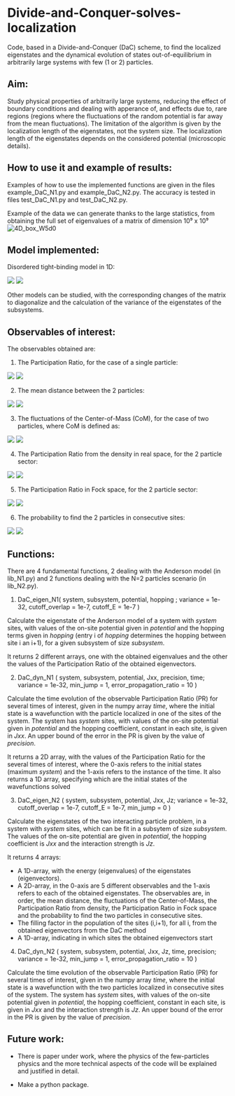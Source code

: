 # Divide-and-Conquer-solves-localization
Code, based in a Divide-and-Conquer (DaC) scheme, to find the localized eigenstates and the dynamical evolution of states out-of-equilibrium in arbitrarily large systems with few (1 or 2) particles.


## Aim: 
Study physical properties of arbitrarily large systems, reducing the effect of boundary conditions and dealing with apperance of, and effects due to, rare regions (regions where the fluctuations of the random potential is far away from the mean fluctuations). The limitation of the algorithm is given by the localization length of the eigenstates, not the system size. The localization length of the eigenstates depends on the considered potential (microscopic details).


## How to use it and example of results: 

Examples of how to use the implemented functions are given in the files example\_DaC\_N1.py and example\_DaC\_N2.py. The accuracy is tested in files test\_DaC\_N1.py and test\_DaC\_N2.py.

Example of the data we can generate thanks to the large statistics, from obtaining the full set of eigenvalues of a matrix of dimension 10⁹ x 10⁹
![4D_box_W5d0](https://user-images.githubusercontent.com/102743817/166163744-609af944-6b48-43c7-bf2c-d319e64a826c.png)



## Model implemented: 
Disordered tight-binding model in 1D:

<img src="https://render.githubusercontent.com/render/math?math={H=\sum_{i=1}^L h_i n_i%2B\sum_{i=1}^{L-1}J_{i,i%2B1}(a_i^{\dagger} a_{i%2B 1}%2Ba_{i%2B 1}^\dagger a_{i})%2BJ_z\sum_{i=1}^{L-1}n_in_{i %2B 1}}#gh-light-mode-only">

<img src="https://render.githubusercontent.com/render/math?math={\color{white}H=\sum_{i=1}^L h_i n_i%2B\sum_{i=1}^{L-1}J_{i,i%2B1}(a_i^{\dagger} a_{i%2B 1}%2Ba_{i%2B 1}^\dagger a_{i})%2BJ_z\sum_{i=1}^{L-1}n_in_{i %2B 1}}#gh-dark-mode-only">

Other models can be studied, with the corresponding changes of the matrix to diagonalize and the calculation of the variance of the eigenstates of the subsystems.


## Observables of interest:


The observables obtained are:

1. The Participation Ratio, for the case of a single particle:

<img src="https://render.githubusercontent.com/render/math?math={\text{PR}(\psi)_{N=1} = \frac{1}{\sum_{i=1}^L |\psi(i)|^4}}#gh-light-mode-only" >
<img src="https://render.githubusercontent.com/render/math?math={\color{white}\text{PR}(\psi)_{N=1} = \frac{1}{\sum_{i=1}^L |\psi(i)|^4}}#gh-dark-mode-only" >


2. The mean distance between the 2 particles:
<img src="https://render.githubusercontent.com/render/math?math={\text{D}(\psi)_{N=2} = \sum_{i<j} (j-i) |\psi(i,j)|^2}#gh-light-mode-only">

<img src="https://render.githubusercontent.com/render/math?math={\color{white}\text{D}(\psi)_{N=2} = \sum_{i<j} (j-i) |\psi(i,j)|^2}#gh-dark-mode-only">



3. The fluctuations of the Center-of-Mass (CoM), for the case of two particles, where CoM is defined as:

<img src="https://render.githubusercontent.com/render/math?math={\text{CoM}(\psi)_{N=2} = \sum_{i<j} \frac{i %2B j}{2} |\psi(i,j)|^2}#gh-light-mode-only">

<img src="https://render.githubusercontent.com/render/math?math={\color{white}\text{CoM}(\psi)_{N=2} = \sum_{i<j} \frac{i %2B j}{2} |\psi(i,j)|^2}#gh-dark-mode-only">



4. The Participation Ratio from the density in real space, for the 2 particle sector:

<img src="https://render.githubusercontent.com/render/math?math={\text{PR}_d(\psi)_{N=2} = \sum_i n_i^2, \quad n_i = \frac{1}{2} \sum_{i<j} \psi(i,j)}#gh-light-mode-only">

<img src="https://render.githubusercontent.com/render/math?math={\color{white}\text{PR}_d(\psi)_{N=2} = \sum_i n_i^2, \quad n_i = \frac{1}{2} \sum_{i<j} \psi(i,j)}#gh-dark-mode-only">


5. The Participation Ratio in Fock space, for the 2 particle sector:

<img src="https://render.githubusercontent.com/render/math?math={\text{PR}_F(\psi)_{N=2} = \frac{1}{\sum_{i<j} |\psi(i,j)|^4 }}#gh-light-mode-only">

<img src="https://render.githubusercontent.com/render/math?math={\color{white}\text{PR}_F(\psi)_{N=2} = \frac{1}{\sum_{i<j} |\psi(i,j)|^4 }}#gh-dark-mode-only">



6. The probability to find the 2 particles in consecutive sites:

<img src="https://render.githubusercontent.com/render/math?math={\text{P}_T(\psi)_{N=2} = \sum_{i} |\psi(i,i%2B 1)|^2}#gh-light-mode-only">

<img src="https://render.githubusercontent.com/render/math?math={\color{white}\text{P}_T(\psi)_{N=2} = \sum_{i} |\psi(i,i%2B 1)|^2}#gh-dark-mode-only">



## Functions:
There are 4 fundamental functions, 2 dealing with the Anderson model (in lib\_N1.py) and 2 functions dealing with the N=2 particles scenario (in lib\_N2.py).

1. DaC\_eigen\_N1( system, subsystem, potential, hopping ; variance = 1e-32, cutoff\_overlap = 1e-7, cutoff\_E = 1e-7 )

Calculate the eigenstate of the Anderson model of a system with *system* sites, with values of the on-site potential given in *potential* and the hopping terms given in *hopping* (entry i of *hopping* determines the hopping between site i an i+1), for a given subsystem of size *subsystem*.

It returns 2 different arrays, one with the obtained eigenvalues and the other the values of the Participation Ratio of the obtained eigenvectors.


2. DaC\_dyn\_N1 ( system, subsystem, potential, Jxx, precision, time; variance = 1e-32, min\_jump = 1, error\_propagation\_ratio = 10 )

Calculate the time evolution of the observable Participation Ratio (PR) for several times of interest, given in the numpy array *time*, where the initial state is a wavefunction with the particle localized in one of the sites of the system. The system has *system* sites, with values of the on-site potential given in *potential* and the hopping coefficient, constant in each site, is given in *Jxx*. An upper bound of the error in the PR is given by the value of *precision*.


It returns a 2D array, with the values of the Participation Ratio for the several times of interest, where the 0-axis refers to the initial states (maximum *system*) and the 1-axis refers to the instance of the time. It also returns a 1D array, specifying which are the initial states of the wavefunctions solved


3. DaC\_eigen\_N2 ( system, subsystem, potential, Jxx, Jz; variance = 1e-32, cutoff\_overlap = 1e-7, cutoff\_E = 1e-7, min\_jump = 0 )

Calculate the eigenstates of the two interacting particle problem, in a system with *system* sites, which can be fit in a subsytem of size *subsystem*. The values of the on-site potential are given in *potential*, the hopping coefficient is *Jxx* and the interaction strength is *Jz*.

It returns 4 arrays: 

   - A 1D-array, with the energy (eigenvalues) of the eigenstates (eigenvectors). 
   - A 2D-array, in the 0-axis are 5 different observables and the 1-axis refers to each of the obtained eigenstates. The observables are, in order, the mean distance, the fluctuations of the Center-of-Mass, the Participation Ratio from density, the Participation Ratio in Fock space and the probability to find the two particles in consecutive sites.
   - The filling factor in the population of the sites (i,i+1), for all i, from the obtained eigenvectors from the DaC method
   - A 1D-array, indicating in which sites the obtained eigenvectors start


4. DaC\_dyn\_N2 ( system, subsystem, potential, Jxx, Jz, time, precision; variance = 1e-32, min\_jump = 1, error\_propagation\_ratio = 10 )

Calculate the time evolution of the observable Participation Ratio (PR) for several times of interest, given in the numpy array *time*, where the initial state is a wavefunction with the two particles localized in consecutive sites of the system. The system has *system* sites, with values of the on-site potential given in *potential*, the hopping coefficient, constant in each site, is given in *Jxx* and the interaction strength is *Jz*. An upper bound of the error in the PR is given by the value of *precision*.




## Future work:

- There is paper under work, where the physics of the few-particles physics and the more technical aspects of the code will be explained and justified in detail.

- Make a python package.
